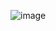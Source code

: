 
![image](https://github.com/kuzzzznetsova/DataBase/assets/101723446/bb076f34-803b-4347-86f2-de732a07f901)
